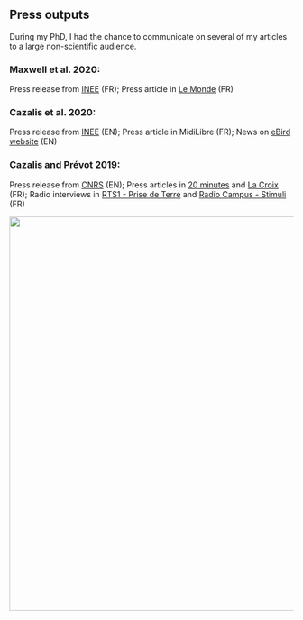 ## Press outputs

During my PhD, I had the chance to communicate on several of my articles to a large non-scientific audience. 

### Maxwell et al. 2020: 
Press release from [INEE](https://inee.cnrs.fr/fr/cnrsinfo/les-gouvernements-mondiaux-nont-pas-tenu-leurs-engagements-proteger-la-nature) (FR); Press article in [Le Monde](https://www.lemonde.fr/planete/article/2020/10/09/comment-proteger-30-voire-50-de-la-planete_6055388_3244.html) (FR)

### Cazalis et al. 2020:
Press release from [INEE](https://www.eurekalert.org/pub_releases/2020-09/cffa-chs090920.php) (EN); Press article in MidiLibre (FR); News on [eBird website](https://ebird.org/news/conservation-value-of-protected-areas-measured-with-ebird-data) (EN)

### Cazalis and Prévot 2019:
Press release from [CNRS](http://www.cnrs.fr/sites/default/files/press_info/2019-04/CP_ParcNaturel_ENG_VF_0.pdf) (EN); Press articles in [20 minutes](https://www.20minutes.fr/planete/2503579-20190425-environnement-plus-ecolo-quand-habite-pres-parc-naturel-france) and [La Croix](https://www.la-croix.com/Sciences-et-ethique/Environnement/Francais-vivant-pres-dun-parc-naturel-sont-ecolos-2019-04-25-1201017756?from_univers=lacroix) (FR); Radio interviews in [RTS1 - Prise de Terre](https://www.rts.ch/play/radio/prise-de-terre/audio/parc-naturel-et-conscience-ecologique?id=10743295) and [Radio Campus - Stimuli](https://www.mixcloud.com/guillaumebagnolini/de-leffet-des-parcs-naturels-sur-nos-comportements/) (FR)


<img src="https://victorcazalis.github.io/planche Calanques.jpg"  align="center" width="700">
